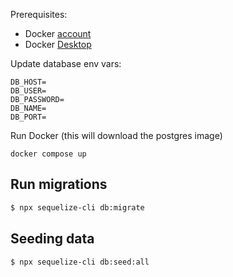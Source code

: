 Prerequisites:

- Docker [account](https://hub.docker.com/signup)
- Docker [Desktop](https://www.docker.com/products/docker-desktop/)

Update database env vars:

```
DB_HOST=
DB_USER=
DB_PASSWORD=
DB_NAME=
DB_PORT=
```

Run Docker (this will download the postgres image)

```
docker compose up
```

## Run migrations

```bash
$ npx sequelize-cli db:migrate
```

## Seeding data

```bash
$ npx sequelize-cli db:seed:all
```
